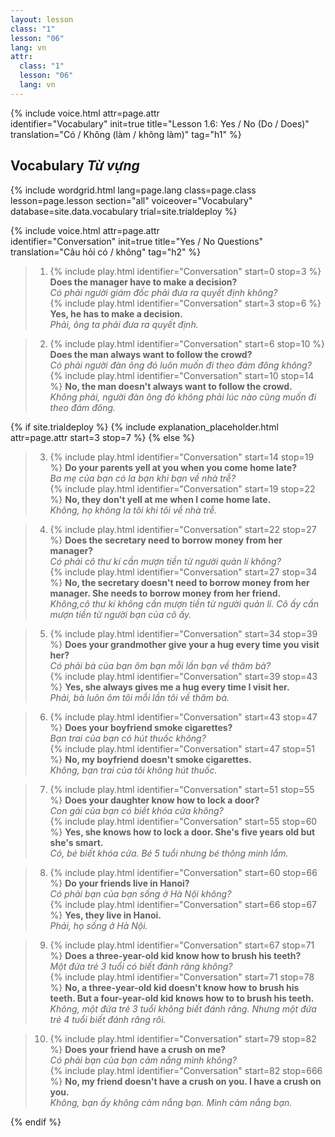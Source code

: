 ```yaml
---
layout: lesson
class: "1"
lesson: "06"
lang: vn
attr:
  class: "1"
  lesson: "06"
  lang: vn
---
```


{%  include voice.html attr=page.attr  
	identifier="Vocabulary"  init=true
	title="Lesson 1.6: Yes / No (Do / Does)"        
	translation="Có / Không (làm / không làm)"
    tag="h1" %}

## Vocabulary   *Từ vựng*


{% include wordgrid.html lang=page.lang
		class=page.class 
		lesson=page.lesson 
		section="all"
		voiceover="Vocabulary" 
		database=site.data.vocabulary 
		trial=site.trialdeploy %}

{%  include voice.html attr=page.attr  
	identifier="Conversation"  init=true
	title="Yes / No Questions"        
	translation="Câu hỏi có / không"
    tag="h2" %}

> 1. {% include play.html identifier="Conversation" start=0 stop=3 %} **Does the manager have to make a decision?**    
*Có phải người giám đốc phải đưa ra quyết định không?*       
> {% include play.html identifier="Conversation" start=3 stop=6 %} **Yes, he has to make a decision.**    
*Phải, ông ta phải đưa ra quyết định.*   
      
> 2. {% include play.html identifier="Conversation" start=6 stop=10 %} **Does the man always want to follow the crowd?**    
*Có phải người đàn ông đó luôn muốn đi theo đám đông không?*     
> {% include play.html identifier="Conversation" start=10 stop=14 %} **No, the man doesn't always want to follow the crowd.**    
*Không phải, người đàn ông đó không phải lúc nào cũng muốn đi theo đám đông.*    

{% if site.trialdeploy %}
	{% include explanation_placeholder.html  attr=page.attr     start=3 stop=7 %}
	{% else %}

> 3. {% include play.html identifier="Conversation" start=14 stop=19 %} **Do your parents yell at you when you come home late?**   
*Ba mẹ của bạn có la bạn khi bạn về nhà trễ?*        
> {% include play.html identifier="Conversation" start=19 stop=22 %} **No, they don't yell at me when I come home late.**    
*Không, họ không la tôi khi tôi về nhà trễ.*     

> 4. {% include play.html identifier="Conversation" start=22 stop=27 %} **Does the secretary need to borrow money from her manager?**    
*Có phải cô thư kí cần mượn tiền từ người quản lí không?*    
> {% include play.html identifier="Conversation" start=27 stop=34 %} **No, the secretary doesn't need to borrow money from her manager. She needs to borrow money from her friend.**   
*Không,cô thư kí không cần mượn tiền từ người quản lí. Cô ấy cần mượn tiền từ người bạn của cô ấy.*   

> 5. {% include play.html identifier="Conversation" start=34 stop=39 %} **Does your grandmother give your a hug every time you visit her?**    
*Có phải bà của bạn ôm bạn mỗi lần bạn về thăm bà?*    
> {% include play.html identifier="Conversation" start=39 stop=43 %} **Yes, she always gives me a hug every time I visit her.**    
*Phải, bà luôn ôm tôi mỗi lần tôi về thăm bà.*   

> 6. {% include play.html identifier="Conversation" start=43 stop=47 %} **Does your boyfriend smoke cigarettes?**   
*Bạn trai của bạn có hút thuốc không?*    
> {% include play.html identifier="Conversation" start=47 stop=51 %} **No, my boyfriend doesn't smoke cigarettes.**   
*Không, bạn trai của tôi không hút thuốc.*   

> 7. {% include play.html identifier="Conversation" start=51 stop=55 %} **Does your daughter know how to lock a door?**    
*Con gái của bạn có biết khóa cửa không?*    
> {% include play.html identifier="Conversation" start=55 stop=60 %} **Yes, she knows how to lock a door. She's five years old but she's smart.**   
*Có, bé biết khóa cửa. Bé 5 tuổi nhưng bé thông minh lắm.*   
  
> 8. {% include play.html identifier="Conversation" start=60 stop=66 %} **Do your friends live in Hanoi?**    
*Có phải bạn của bạn sống ở Hà Nội không?*    
> {% include play.html identifier="Conversation" start=66 stop=67 %} **Yes, they live in Hanoi.**   
*Phải, họ sống ở Hà Nội.*   
  
> 9. {% include play.html identifier="Conversation" start=67 stop=71 %} **Does a three-year-old kid know how to brush his teeth?**    
*Một đứa trẻ 3 tuổi có biết đánh răng không?*    
> {% include play.html identifier="Conversation" start=71 stop=78 %} **No, a three-year-old kid doesn't know how to brush his teeth. But a four-year-old kid knows how to to brush his teeth.**   
*Không, một đứa trẻ 3 tuổi không biết đánh răng. Nhưng một đứa trẻ 4 tuổi biết đánh răng rôi.*   
  
> 10. {% include play.html identifier="Conversation" start=79 stop=82 %} **Does your friend have a crush on me?**   
*Có phải bạn của bạn cảm nắng mình không?*   
> {% include play.html identifier="Conversation" start=82 stop=666 %} **No, my friend doesn't have a crush on you. I have a crush on you.**   
*Không, bạn ấy không cảm nắng bạn. Mình cảm nắng bạn.*   
 

{% endif %}
